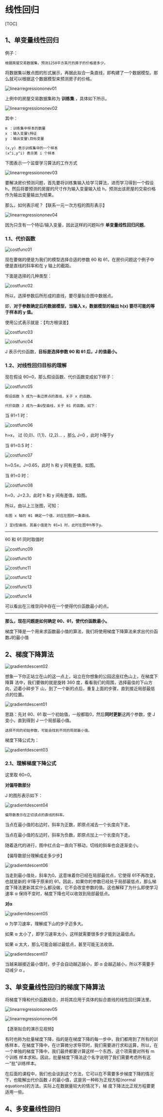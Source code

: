 # 线性回归

[TOC]

## 1、单变量线性回归

例子：

	根据房屋交易数据集，预测1250平方英尺的房子的价格是多少。

将数据集以散点图的形式展示，再据此拟合一条直线，即构建了一个数据模型。那么就可以根据这个数据模型来预测房子的价格。

![linearregressiononev01](./image/linearregressiononev01.png)

上例中的房屋交易数据集称为 **训练集** ，具体如下所示。

![linearregressiononev02](./image/linearregressiononev02.png)

其中：

	m ：训练集中样本的数量
	x ：输入变量\特征
	y ：输出变量\目标变量

	(x,y) 表示训练集中的一个样本
	(x^i,y^i) 表示第 i 个样本

下图表示一个监督学习算法的工作方式

![linearregressiononev03](./image/linearregressiononev03.png)

要解决房价预测问题，首先要将训练集输入给学习算法，进而学习得到一个假设h，然后将要预测的房屋的尺寸作为输入变量输入给 h，预测出该房屋的交易价格作为输出变量输出为结果。

那么，如何表示呢？【联系一元一次方程的图形表示】

![linearregressiononev04](./image/linearregressiononev04.png)

因为只含有一个特征/输入变量，因此这样的问题叫作 **单变量线性回归问题**。

### 1.1、代价函数

![costfunc01](./image/costfunc01.png)

现在要做的便是为我们的模型选择合适的参数 θ0 和 θ1，在房价问题这个例子中便是直线的斜率和在 y 轴上的截距。

下面是选择的几种类型：

![costfunc02](./image/costfunc02.png)

所以，选择参数后所形成的直线，要尽量拟合图中数据点。

即，**对于参数确定后的数据模型，当输入 x，数据模型的输出 h(x) 要尽可能的等于样本的 y 值。**

使用公式表示就是：【均方根误差】

![costfunc03](./image/costfunc03.png)

![costfunc04](./image/costfunc04.png)

J 表示代价函数，**目标是选择参数 θ0 和 θ1 后，J 的值最小。**

### 1.2、对线性回归目标的理解

现在假设 θ0=0，那么假设函数、代价函数变成如下样子：

![costfunc05](./image/costfunc05.png)

	假设函数 h 成为一条过原点的直线，关于 x 的函数。

	代价函数 J 成为一条U型曲线，关于 θ1 的函数。如下：

当 θ1=1 时：

![costfunc06](./image/costfunc06.png)

h=x， 过 (0,0)、(1,1)、(2,2)... ，那么 J=0 ，此时 h等于y

当 θ1=0.5 时：

![costfunc07](./image/costfunc07.png)

h=0.5x，J=0.65，此时 h 和 y 间有差值，如图。

当 θ1=0 时：

![costfunc08](./image/costfunc08.png)

h=0，J=2.3，此时 h 和 y 间有差值，如图。

所以，由以上三张图，可知：

	右图 x 轴的 θ1 确定一个值，对应左图的一条直线。

	J 呈U型曲线，其最小值是为 θ1=1 时，此时左图中h等于y。

-------------------------------------------------------------

θ0 和 θ1 同时取值时

![costfunc09](./image/costfunc09.png)

![costfunc10](./image/costfunc10.png)

![costfunc11](./image/costfunc11.png)

![costfunc12](./image/costfunc12.png)

![costfunc13](./image/costfunc13.png)

![costfunc14](./image/costfunc14.png)

可以看出在三维空间中存在一个使得代价函数最小的点。

-------------------------------------------------------------
 
**那么，现在问题是如何确定 θ0、θ1，使代价函数最小。**

梯度下降是一个用来求函数最小值的算法，我们将使用梯度下降算法来求出代价函数J的最小值

## 2、梯度下降算法

![gradientdescent02](./image/gradientdescent02.png)

想象一下你正站立在山的这一点上，站立在你想象的公园这座红色山上，在梯度下降算
法中，我们要做的就是旋转 360 度，看看我们的周围，选择最佳的下山方向，迈着小碎步下
山，到了一个新的点后，重复上面的步骤，直到接近局部最低点的位置。

![gradientdescent01](./image/gradientdescent01.png)

思路：先对 θ0、θ1 取一个初始值，一般都取0，然后**同时更新**这两个参数，使 J 变小，直到得到 J 一个局部最小值。

	选择不同的初始参数，可能会找到不同的局部最小值。

梯度下降公式为：

![gradientdescent03](./image/gradientdescent03.png)

### 2.1、理解梯度下降公式

这里取 θ0=0。

**对偏导数部分**

J 的图形表示如下：

![gradientdescent04](./image/gradientdescent04.png)

	偏导数表示在正切该点的直线的斜率。

当点在最小值的右边时，斜率为正数，即原点减去一个长度向下走。

当点在最小值的左边时，斜率为负数，即原点加上一个长度向下走。

随着迭代的进行，图中红点会一直向下移动，切线的斜率也会逐渐变小。

【偏导数部分理解成走多少步】

![gradientdescent06](./image/gradientdescent06.png)

当走到最小值处，斜率为0。这意味着你已经在局部最优点，它使得 θ1不再改变，也就是新的 θ1等于原来的 θ1，因此，如果你的参数已经处于局部最低点，那么梯度下降法更新其实什么都没做，它不会改变参数的值。这也解释了为什么即使学习速率 α 保持不变时，梯度下降也可以收敛到局部最低点。


**对α**

![gradientdescent05](./image/gradientdescent05.png)

α 为学习速率，理解成下山的步子迈多大。

如果 α 太小了，即学习速率太小，这样就需要很多步才能到达最低点。

如果 α 太大，那么可能会越过最低点，甚至可能无法收敛。

![gradientdescent07](./image/gradientdescent07.png)

当越来越接近最小值时，步子会自动越迈越小，即 α 会越迈越小，所以不需要手动减少 α 。 

## 3、单变量线性回归的梯度下降算法

将梯度下降和代价函数结合，并将其应用于具体的拟合直线的线性回归算法里。

![linearregressiononev05](./image/linearregressiononev05.png)

![linearregressiononev06](./image/linearregressiononev06.png)

【逐渐拟合的演示见视频】

有时也称为批量梯度下降，指的是在梯度下降的每一步中，我们都用到了所有的训练样本，在梯度下降中，在计算微分求导项时，我们需要进行求和运算，所以，在一个单独的梯度下降中，我们最终都要计算这样一个东西，这个项需要对所有 m 个训练
样本求和。因此，批量梯度下降法这个名字说明了我们需要考虑所有这一"批"训练样本。

在后面的课程中，我们也会谈到这个方法，它可以在不需要多步梯度下降的情况下，也能解出代价函数 J 的最小值，这是另一种称为正规方程(normal equations)的方法。实际上在数据量较大的情况下，梯
度下降法比正规方程要更适用一些。

## 4、多变量线性回归